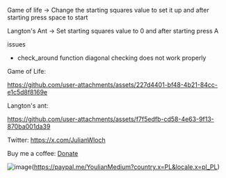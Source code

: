 Game of life 
-> Change the starting squares value to set it up and after starting press space to start

Langton's Ant
-> Set starting squares value to 0 and after starting press A

issues
- check_around function diagonal checking does not work properly


Game of Life:


https://github.com/user-attachments/assets/227d4401-bf48-4b21-84cc-e1c5d8f8169e


Langton's ant:


https://github.com/user-attachments/assets/f7f5edfb-cd58-4e63-9f13-870ba001da39



Twitter: 
https://x.com/JulianWloch

Buy me a coffee:
[Donate](https://paypal.me/YoulianMedium?country.x=PL&locale.x=pl_PL)

![image](https://github.com/user-attachments/assets/8b64c440-82f4-432c-8b3a-2ad72568e2b5)(https://paypal.me/YoulianMedium?country.x=PL&locale.x=pl_PL)
